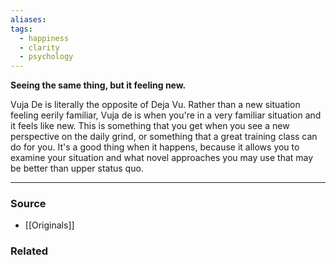 ```yaml
---
aliases: 
tags:
  - happiness
  - clarity
  - psychology
---
```

**Seeing the same thing, but it feeling new.**

Vuja De is literally the opposite of Deja Vu. Rather than a new situation feeling eerily familiar, Vuja de is when you're in a very familiar situation and it feels like new. This is something that you get when you see a new perspective on the daily grind, or something that a great training class can do for you. It's a good thing when it happens, because it allows you to examine your situation and what novel approaches you may use that may be better than upper status quo.

---

### Source
- [[Originals]]

### Related
